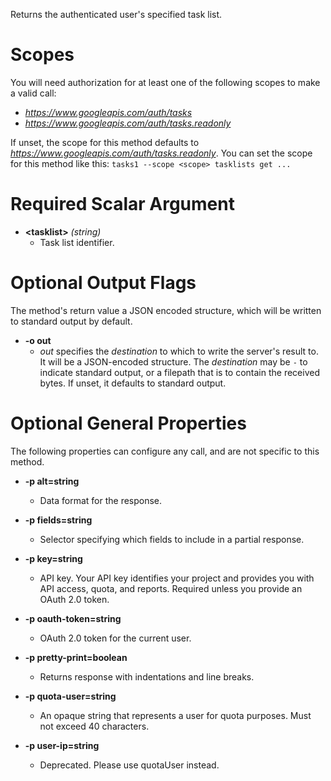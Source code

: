 Returns the authenticated user&#39;s specified task list.
# Scopes

You will need authorization for at least one of the following scopes to make a valid call:

* *https://www.googleapis.com/auth/tasks*
* *https://www.googleapis.com/auth/tasks.readonly*

If unset, the scope for this method defaults to *https://www.googleapis.com/auth/tasks.readonly*.
You can set the scope for this method like this: `tasks1 --scope <scope> tasklists get ...`
# Required Scalar Argument
* **&lt;tasklist&gt;** *(string)*
    - Task list identifier.

# Optional Output Flags

The method's return value a JSON encoded structure, which will be written to standard output by default.

* **-o out**
    - *out* specifies the *destination* to which to write the server's result to.
      It will be a JSON-encoded structure.
      The *destination* may be `-` to indicate standard output, or a filepath that is to contain the received bytes.
      If unset, it defaults to standard output.
# Optional General Properties

The following properties can configure any call, and are not specific to this method.

* **-p alt=string**
    - Data format for the response.

* **-p fields=string**
    - Selector specifying which fields to include in a partial response.

* **-p key=string**
    - API key. Your API key identifies your project and provides you with API access, quota, and reports. Required unless you provide an OAuth 2.0 token.

* **-p oauth-token=string**
    - OAuth 2.0 token for the current user.

* **-p pretty-print=boolean**
    - Returns response with indentations and line breaks.

* **-p quota-user=string**
    - An opaque string that represents a user for quota purposes. Must not exceed 40 characters.

* **-p user-ip=string**
    - Deprecated. Please use quotaUser instead.
